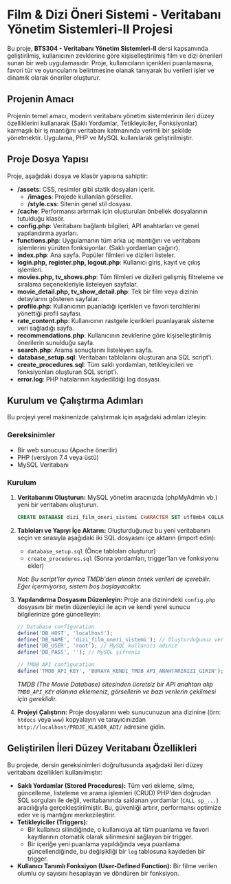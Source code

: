 # Film & Dizi Öneri Sistemi - Veritabanı Yönetim Sistemleri-II Projesi

Bu proje, **BTS304 - Veritabanı Yönetim Sistemleri-II** dersi kapsamında geliştirilmiş, kullanıcının zevklerine göre kişiselleştirilmiş film ve dizi önerileri sunan bir web uygulamasıdır. Proje, kullanıcıların içerikleri puanlamasına, favori tür ve oyuncularını belirtmesine olanak tanıyarak bu verileri işler ve dinamik olarak öneriler oluşturur.

## Projenin Amacı

Projenin temel amacı, modern veritabanı yönetim sistemlerinin ileri düzey özelliklerini kullanarak (Saklı Yordamlar, Tetikleyiciler, Fonksiyonlar) karmaşık bir iş mantığını veritabanı katmanında verimli bir şekilde yönetmektir. Uygulama, PHP ve MySQL kullanılarak geliştirilmiştir.

## Proje Dosya Yapısı

Proje, aşağıdaki dosya ve klasör yapısına sahiptir:

- **/assets**: CSS, resimler gibi statik dosyaları içerir.
  - **/images**: Projede kullanılan görseller.
  - **/style.css**: Sitenin genel stil dosyası.
- **/cache**: Performansı artırmak için oluşturulan önbellek dosyalarının tutulduğu klasör.
- **config.php**: Veritabanı bağlantı bilgileri, API anahtarları ve genel yapılandırma ayarları.
- **functions.php**: Uygulamanın tüm arka uç mantığını ve veritabanı işlemlerini yürüten fonksiyonlar. (Saklı yordamları çağırır).
- **index.php**: Ana sayfa. Popüler filmleri ve dizileri listeler.
- **login.php, register.php, logout.php**: Kullanıcı giriş, kayıt ve çıkış işlemleri.
- **movies.php, tv_shows.php**: Tüm filmleri ve dizileri gelişmiş filtreleme ve sıralama seçenekleriyle listeleyen sayfalar.
- **movie_detail.php, tv_show_detail.php**: Tek bir film veya dizinin detaylarını gösteren sayfalar.
- **profile.php**: Kullanıcının puanladığı içerikleri ve favori tercihlerini yönettiği profil sayfası.
- **rate_content.php**: Kullanıcının rastgele içerikleri puanlayarak sisteme veri sağladığı sayfa.
- **recommendations.php**: Kullanıcının zevklerine göre kişiselleştirilmiş önerilerin sunulduğu sayfa.
- **search.php**: Arama sonuçlarını listeleyen sayfa.
- **database_setup.sql**: Veritabanı tablolarını oluşturan ana SQL script'i.
- **create_procedures.sql**: Tüm saklı yordamları, tetikleyicileri ve fonksiyonları oluşturan SQL script'i.
- **error.log**: PHP hatalarının kaydedildiği log dosyası.

## Kurulum ve Çalıştırma Adımları

Bu projeyi yerel makinenizde çalıştırmak için aşağıdaki adımları izleyin:

### Gereksinimler
- Bir web sunucusu (Apache önerilir)
- PHP (versiyon 7.4 veya üstü)
- MySQL Veritabanı

### Kurulum

1.  **Veritabanını Oluşturun:**
    MySQL yönetim aracınızda (phpMyAdmin vb.) yeni bir veritabanı oluşturun.
    ```sql
    CREATE DATABASE dizi_film_oneri_sistemi CHARACTER SET utf8mb4 COLLATE utf8mb4_unicode_ci;
    ```

2.  **Tabloları ve Yapıyı İçe Aktarın:**
    Oluşturduğunuz bu yeni veritabanını seçin ve sırasıyla aşağıdaki iki SQL dosyasını içe aktarın (import edin):
    - `database_setup.sql` (Önce tabloları oluşturur)
    - `create_procedures.sql` (Sonra yordamları, trigger'ları ve fonksiyonu ekler)
    
    *Not: Bu script'ler ayrıca TMDb'den alınan örnek verileri de içerebilir. Eğer içermiyorsa, sistem boş başlayacaktır.*

3.  **Yapılandırma Dosyasını Düzenleyin:**
    Proje ana dizinindeki `config.php` dosyasını bir metin düzenleyici ile açın ve kendi yerel sunucu bilgilerinize göre güncelleyin:
    ```php
    // Database configuration
    define('DB_HOST', 'localhost');
    define('DB_NAME', 'dizi_film_oneri_sistemi'); // Oluşturduğunuz veritabanının adı
    define('DB_USER', 'root'); // MySQL kullanıcı adınız
    define('DB_PASS', ''); // MySQL şifreniz

    // TMDB API configuration
    define('TMDB_API_KEY', 'BURAYA_KENDI_TMDB_API_ANAHTARINIZI_GIRIN');
    ```
    *TMDB (The Movie Database) sitesinden ücretsiz bir API anahtarı alıp `TMDB_API_KEY` alanına eklemeniz, görsellerin ve bazı verilerin çekilmesi için gereklidir.*

4.  **Projeyi Çalıştırın:**
    Proje dosyalarını web sunucunuzun ana dizinine (örn: `htdocs` veya `www`) kopyalayın ve tarayıcınızdan `http://localhost/PROJE_KLASOR_ADI/` adresine gidin.

## Geliştirilen İleri Düzey Veritabanı Özellikleri

Bu projede, dersin gereksinimleri doğrultusunda aşağıdaki ileri düzey veritabanı özellikleri kullanılmıştır:

- **Saklı Yordamlar (Stored Procedures):** Tüm veri ekleme, silme, güncelleme, listeleme ve arama işlemleri (CRUD) PHP'den doğrudan SQL sorguları ile değil, veritabanında saklanan yordamlar (`CALL sp_...`) aracılığıyla gerçekleştirilmiştir. Bu, güvenliği artırır, performansı optimize eder ve iş mantığını merkezileştirir.
- **Tetikleyiciler (Triggers):**
  - Bir kullanıcı silindiğinde, o kullanıcıya ait tüm puanlama ve favori kayıtlarının otomatik olarak silinmesini sağlayan bir trigger.
  - Bir içeriğe yeni puanlama yapıldığında veya puanlama güncellendiğinde, bu değişikliği bir `log` tablosuna kaydeden bir trigger.
- **Kullanıcı Tanımlı Fonksiyon (User-Defined Function):** Bir filme verilen olumlu oy sayısını hesaplayan ve döndüren bir fonksiyon.
